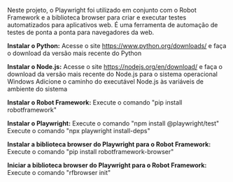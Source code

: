 Neste projeto, o Playwright foi utilizado em conjunto com o Robot Framework e a biblioteca browser para criar e executar testes automatizados para aplicativos web. 
É uma ferramenta de automação de testes de ponta a ponta para navegadores da web.

**Instalar o Python:**
Acesse o site https://www.python.org/downloads/ e faça o download da versão mais recente do Python 

**Instalar o Node.js:**
Acesse o site https://nodejs.org/en/download/ e faça o download da versão mais recente do Node.js para o sistema operacional Windows
Adicione o caminho do executável Node.js às variáveis de ambiente do sistema

**Instalar o Robot Framework:**
Execute o comando "pip install robotframework"

**Instalar o Playwright:**
Execute o comando "npm install @playwright/test"
Execute o comando "npx playwright install-deps"

**Instalar a biblioteca browser do Playwright para o Robot Framework:**
Execute o comando "pip install robotframework-browser"

**Iniciar a biblioteca browser do Playwright para o Robot Framework:**
Execute o comando "rfbrowser init"
